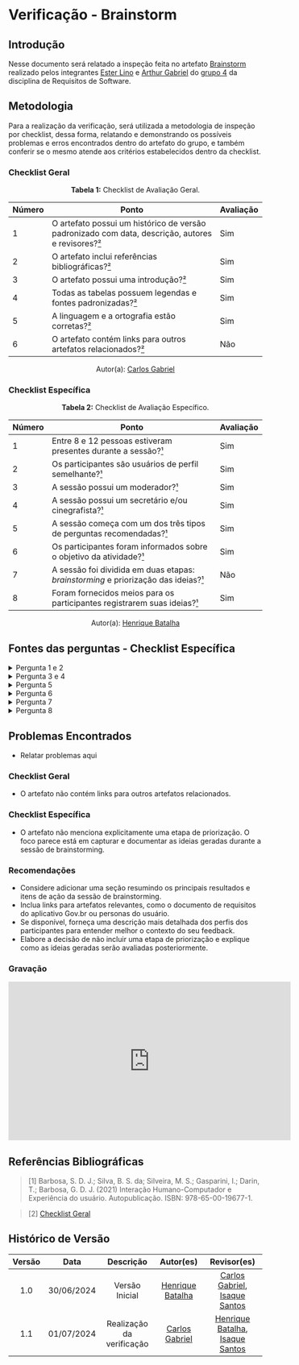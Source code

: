 # Verificação - Brainstorm

## Introdução

Nesse documento será relatado a inspeção feita no artefato [Brainstorm](https://requisitos-de-software.github.io/2024.1-Gov.br/#/elicitacao/brainstorm) realizado pelos integrantes [Ester Lino](https://github.com/esteerlino) e [Arthur Gabriel](https://github.com/ArthurGabrieel) do [grupo 4](https://github.com/Requisitos-de-Software/2024.1-Gov.br) da disciplina de Requisitos de Software.

## Metodologia

Para a realização da verificação, será utilizada a metodologia de inspeção por checklist, dessa forma, relatando e demonstrando os possíveis problemas e erros encontrados dentro do artefato do grupo, e também conferir se o mesmo atende aos critérios estabelecidos dentro da checklist.

### Checklist Geral

<font><p style="text-align: center">**Tabela 1:** Checklist de Avaliação Geral.</p></font>

| Número  | Ponto                                                                                                           | Avaliação         |
|-----|----------------------------------------------------------------------------------------------------------------------|------------------|
| 1   | O artefato possui um histórico de versão padronizado com data, descrição, autores e revisores?[²](#ref2)                       |        Sim       |
| 2   | O artefato inclui referências bibliográficas?[²](#ref2)                                                                        |        Sim       |
| 3   | O artefato possui uma introdução?[²](#ref2)                                                                                    |        Sim       |
| 4   | Todas as tabelas possuem legendas e fontes padronizadas?[²](#ref2)                                                             |        Sim       |
| 5  | A linguagem e a ortografia estão corretas?[²](#ref2)                                                                            |        Sim       |
| 6  | O artefato contém links para outros artefatos relacionados?[²](#ref2)                                                           |        Não       |

<div align="center">Autor(a): <a href="https://github.com/TheCarlosRamos">Carlos Gabriel</a></div>


### Checklist Específica

<font><p style="text-align: center">**Tabela 2:** Checklist de Avaliação Específico.</p></font>

| Número | Ponto | Avaliação |
| ------------- | ------------- | ------------- |
| 1 | Entre 8 e 12 pessoas estiveram presentes durante a sessão?[¹](#ref1) | Sim |
| 2 | Os participantes são usuários de perfil semelhante?[¹](#ref1) | Sim |
| 3 | A sessão possui um moderador?[¹](#ref1) | Sim |
| 4 | A sessão possui um secretário e/ou cinegrafista?[¹](#ref1) | Sim | 
| 5 | A sessão começa com um dos três tipos de perguntas recomendadas?[¹](#ref1) | Sim |
| 6 | Os participantes foram informados sobre o objetivo da atividade?[¹](#ref1) | Sim |
| 7 | A sessão foi dividida em duas etapas: *brainstorming* e priorização das ideias?[¹](#ref1) | Não |
| 8 | Foram fornecidos meios para os participantes registrarem suas ideias?[¹](#ref1) | Sim |
<div align="center">Autor(a): <a href="https://github.com/HeBatalha">Henrique Batalha</a></div>

## Fontes das perguntas - Checklist Específica

</details>
<details><summary>Pergunta 1 e 2</summary>
<img src="assets/verificacao/brainstorm1.png" alt="ref" width="700"/>
</details>

</details>
<details><summary>Pergunta 3 e 4</summary>
<img src="assets/verificacao/brainstorm2.png" alt="ref" width="700"/>
</details>

</details>
<details><summary>Pergunta 5</summary>
<img src="assets/verificacao/brainstorm3.png" alt="ref" width="700"/>
</details>

</details>
<details><summary>Pergunta 6</summary>
<img src="assets/verificacao/brainstorm4.png" alt="ref" width="700"/>
</details>

</details>
<details><summary>Pergunta 7</summary>
<img src="assets/verificacao/brainstorm5.png" alt="ref" width="700"/>
</details>

</details>
<details><summary>Pergunta 8</summary>
<img src="assets/verificacao/brainstorm6.png" alt="ref" width="700"/>
</details>

## Problemas Encontrados

- Relatar problemas aqui

### Checklist Geral
- O artefato não contém links para outros artefatos relacionados.

### Checklist Específica
- O artefato não menciona explicitamente uma etapa de priorização. O foco parece está em capturar e documentar as ideias geradas durante a sessão de brainstorming.

### Recomendações
- Considere adicionar uma seção resumindo os principais resultados e itens de ação da sessão de brainstorming.
- Inclua links para artefatos relevantes, como o documento de requisitos do aplicativo Gov.br ou personas do usuário.
- Se disponível, forneça uma descrição mais detalhada dos perfis dos participantes para entender melhor o contexto do seu feedback.
- Elabore a decisão de não incluir uma etapa de priorização e explique como as ideias geradas serão avaliadas posteriormente.

### Gravação

<iframe width="560" height="315" src="https://youtu.be/h_2K-9yeCwI" frameborder="0" allow="accelerometer; autoplay; clipboard-write; encrypted-media; gyroscope; picture-in-picture" allowfullscreen></iframe>

## Referências Bibliográficas

<a id="ref1"></a>

> [1] Barbosa, S. D. J.; Silva, B. S. da; Silveira, M. S.; Gasparini, I.; Darin, T.; Barbosa, G. D. J. (2021)
Interação Humano-Computador e Experiência do usuário. Autopublicação. ISBN: 978-65-00-19677-1.

<a id="ref2"></a>

> [2] [Checklist Geral](verificacao/grupo_4/verificacao_grupo4.md#metodologia)

## Histórico de Versão

| Versão |    Data    |                      Descrição                      |      Autor(es)      | Revisor(es)  |
| :----: | :--------: | :-------------------------------------------------: | :-----------------: | :----------: |
|  1.0   | 30/06/2024 | Versão Inicial | [Henrique Batalha](https://github.com/HeBatalha) | [Carlos Gabriel](https://github.com/TheCarlosRamos), [Isaque Santos](https://github.com/IsaqueSH) |
|  1.1   | 01/07/2024 | Realização da verificação | [Carlos Gabriel](https://github.com/TheCarlosRamos)  | [Henrique Batalha](https://github.com/HeBatalha), [Isaque Santos](https://github.com/IsaqueSH) |
